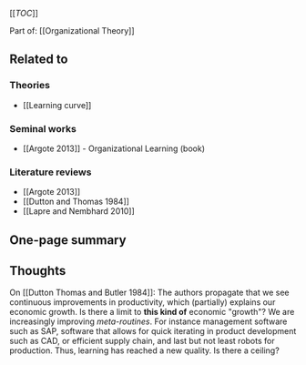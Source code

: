 [[_TOC_]]

Part of: [[Organizational Theory]]

## Related to

### Theories
* [[Learning curve]]

### Seminal works
* [[Argote 2013]] - Organizational Learning (book)

### Literature reviews
* [[Argote 2013]]
* [[Dutton and Thomas 1984]]
* [[Lapre and Nembhard 2010]]

## One-page summary

## Thoughts

On [[Dutton Thomas and Butler 1984]]: The authors propagate that we see continuous improvements in productivity, which (partially) explains our economic growth. Is there a limit to **this kind of** economic "growth"? We are increasingly improving *meta-routines*. For instance management software such as SAP, software that allows for quick iterating in product development such as CAD, or efficient supply chain, and last but not least robots for production. Thus, learning has reached a new quality. Is there a ceiling?